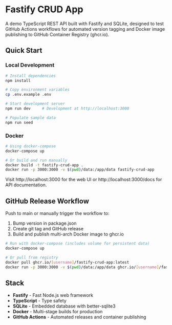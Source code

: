 # Fastify CRUD App

A demo TypeScript REST API built with Fastify and SQLite, designed to test GitHub Actions workflows for automated version tagging and Docker image publishing to GitHub Container Registry (ghcr.io).

## Quick Start

### Local Development
```bash
# Install dependencies
npm install

# Copy environment variables
cp .env.example .env

# Start development server
npm run dev     # Development at http://localhost:3000

# Populate sample data
npm run seed
```

### Docker
```bash
# Using docker-compose
docker-compose up

# Or build and run manually
docker build -t fastify-crud-app .
docker run -p 3000:3000 -v $(pwd)/data:/app/data fastify-crud-app
```

Visit http://localhost:3000 for the web UI or http://localhost:3000/docs for API documentation.

## GitHub Release Workflow

Push to main or manually trigger the workflow to:
1. Bump version in package.json
2. Create git tag and GitHub release  
3. Build and publish multi-arch Docker image to ghcr.io

```bash
# Run with docker-compose (includes volume for persistent data)
docker-compose up

# Or pull from registry
docker pull ghcr.io/[username]/fastify-crud-app:latest
docker run -p 3000:3000 -v $(pwd)/data:/app/data ghcr.io/[username]/fastify-crud-app:latest
```

## Stack

- **Fastify** - Fast Node.js web framework
- **TypeScript** - Type safety
- **SQLite** - Embedded database with better-sqlite3
- **Docker** - Multi-stage builds for production
- **GitHub Actions** - Automated releases and container publishing